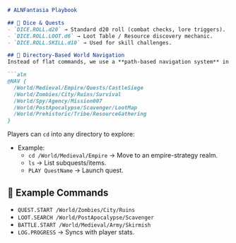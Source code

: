 ```markdown
# ALNFantasia Playbook

## 🎲 Dice & Quests
- `DICE.ROLL.d20` → Standard d20 roll (combat checks, lore triggers).
- `DICE.ROLL.LOOT.d6` → Loot Table / Resource discovery mechanic.
- `DICE.ROLL.SKILL.d10` → Used for skill challenges.

## 🧭 Directory-Based World Navigation
Instead of flat commands, we use a **path-based navigation system** in ALN syntax:

```aln
@NAV {
  /World/Medieval/Empire/Quests/CastleSiege
  /World/Zombies/City/Ruins/Survival
  /World/Spy/Agency/Mission007
  /World/PostApocalypse/Scavenger/LootMap
  /World/Prehistoric/Tribe/ResourceGathering
}
```

Players can `cd` into any directory to explore:
- Example:
  - `cd /World/Medieval/Empire` → Move to an empire-strategy realm.
  - `ls` → List subquests/items.
  - `PLAY QuestName` → Launch quest.

## 📜 Example Commands
- `QUEST.START /World/Zombies/City/Ruins`
- `LOOT.SEARCH /World/PostApocalypse/Scavenger`
- `BATTLE.START /World/Medieval/Army/Skirmish`
- `LOG.PROGRESS` → Syncs with player stats.
```

